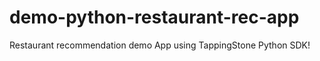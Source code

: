demo-python-restaurant-rec-app
==============================

Restaurant recommendation demo App using TappingStone Python SDK!